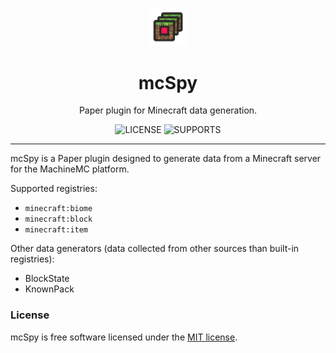 <p align="center">
    <img src=".github/assets/mcSpy_light.png" width="12%" height="12%" alt="LOGO">
</p>

<h1 align="center"> mcSpy </h1>
<p align="center">Paper plugin for Minecraft data generation.</p>

<p align="center">
    <img src="https://img.shields.io/github/license/machinemc/mcspy?style=for-the-badge&color=107185" alt="LICENSE">
    <img src="https://img.shields.io/badge/supports-%201.21.1-8A2BE2?style=for-the-badge&color=0f9418" alt="SUPPORTS">
</p>

---

mcSpy is a Paper plugin designed to generate data from a Minecraft server for the MachineMC platform.

Supported registries:
* `minecraft:biome`
* `minecraft:block`
* `minecraft:item`

Other data generators (data collected from other sources than built-in registries):
* BlockState
* KnownPack

### License
mcSpy is free software licensed under the [MIT license](LICENSE).
